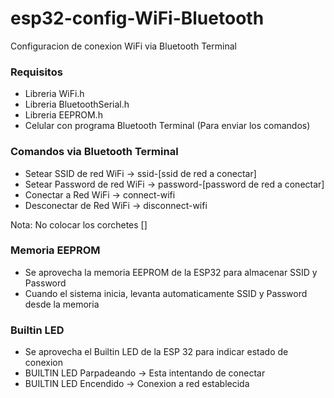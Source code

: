 # esp32-config-WiFi-Bluetooth
Configuracion de conexion WiFi via Bluetooth Terminal

### Requisitos
- Libreria WiFi.h
- Libreria BluetoothSerial.h
- Libreria EEPROM.h
- Celular con programa Bluetooth Terminal (Para enviar los comandos)

### Comandos via Bluetooth Terminal
- Setear SSID de red WiFi -> ssid-[ssid de red a conectar]
- Setear Password de red WiFi -> password-[password de red a conectar]
- Conectar a Red WiFi -> connect-wifi
- Desconectar de Red WiFi -> disconnect-wifi

Nota: No colocar los corchetes []

### Memoria EEPROM
- Se aprovecha la memoria EEPROM de la ESP32 para almacenar SSID y Password
- Cuando el sistema inicia, levanta automaticamente SSID y Password desde la memoria

### Builtin LED
- Se aprovecha el Builtin LED de la ESP 32 para indicar estado de conexion
- BUILTIN LED Parpadeando -> Esta intentando de conectar
- BUILTIN LED Encendido -> Conexion a red establecida
